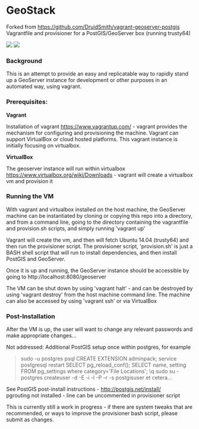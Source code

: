 # GeoStack

Forked from https://github.com/DruidSmith/vagrant-geoserver-postgis
Vagrantfile and provisioner for a PostGIS/GeoServer box (running trusty64)

![](http://cdn.rawgit.com/cfoellmann/chocolatey-packages/master/icons/vagrant.png) ![](http://www.geos.ed.ac.uk/~mscgis/13-14/s1366017/img/geoserver_logo.png) 

### Background

This is an attempt to provide an easy and replicatable way to rapidly stand up a GeoServer instance for development or other purposes in an automated way, using vagrant.

### Prerequisites:

**Vagrant**

Installation of vagrant https://www.vagrantup.com/ - vagrant provides the mechanism for configuring and provisioning the machine.  Vagrant can support VirtualBox or cloud hosted platforms.  This vagrant instance is initially focusing on virtualbox.

**VirtualBox**

The geoserver instance will run within virtualbox https://www.virtualbox.org/wiki/Downloads - vagrant will create a virtualbox vm and provision it

### Running the VM

With vagrant and virtualbox installed on the host machine, the GeoServer machine can be instantiated by cloning or copying this repo into a directory, and from a command line, going to the directory containing the vagrantfile and provision.sh scripts, and simply running 'vagrant up'

Vagrant will create the vm, and then will fetch Ubuntu 14.04 (trusty64) and then run the provisioner script.  The provisioner script, 'provision.sh' is just a BASH shell script that will run to install dependencies, and then install PostGIS and GeoServer.

Once it is up and running, the GeoServer instance should be accessible by going to http://localhost:8080/geoserver

The VM can be shut down by using 'vagrant halt' - and can be destroyed by using 'vagrant destroy' from the host machine command line.  The machine can also be accessed by using 'vagrant ssh' or via VirtualBox

### Post-Installation

After the VM is up, the user will want to change any relevant passwords and make appropriate changes...

Not addressed:  Additional PostGIS setup once within postgres, for example 

> 	sudo -u postgres psql
	CREATE EXTENSION adminpack;
	service postgresql restart 
	SELECT pg_reload_conf();
	SELECT name, setting FROM pg_settings where category='File Locations';
	\q
	sudo su - postgres
    createuser -d -E -i -l -P -r -s postgisuser
    et cetera...
    
See PostGIS post-install instructions - http://postgis.net/install/   
pgrouting not installed - line can be uncommented in provisioner script


This is currently still a work in progress - if there are system tweaks that are recommended, or ways to improve the provisioner bash script, please submit as changes.
